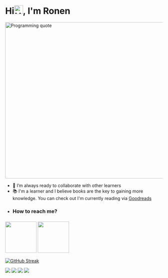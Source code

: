 <h1>Hi<img src="https://user-images.githubusercontent.com/1303154/88677602-1635ba80-d120-11ea-84d8-d263ba5fc3c0.gif" width="28px" alt="Hello gif">, I'm Ronen</h1>
<img src="https://github.com/RonenTGreat/RonenTGreat/blob/main/quote.gif" width="1000" height="500" alt="Programming quote"/>


- 👯 I’m always ready to collaborate with other learners
- 📚 I'm a learner and I believe books are the key to gaining more knowledge. You can check out I'm currently reading via [Goodreads](https://www.goodreads.com/ronentgreat)
- <h3>How to reach me?<h3>

<a href="https://twitter.com/Ronen_T_G"><img src="https://github.com/RonenTGreat/RonenTGreat/blob/main/logo-twitter-png-5859.png" width="100px"/></a>
<a href="mailto:ronenh53@gmail.com?subject=Hello👋, I am..."><img src="https://github.com/RonenTGreat/RonenTGreat/blob/main/Gmail-logo-design-on-transparent-background-PNG.png" width="100px"/></a>

  

[![GitHub Streak](http://github-readme-streak-stats.herokuapp.com?user=RonenTGreat&theme=dark&hide_border=true)](https://git.io/streak-stats) 

![](https://github-profile-summary-cards.vercel.app/api/cards/repos-per-language?username=RonenTGreat&theme=solarized_dark)
![](https://github-profile-summary-cards.vercel.app/api/cards/most-commit-language?username=RonenTGreat&theme=solarized_dark)
![](https://github-profile-summary-cards.vercel.app/api/cards/productive-time?username=RonenTGreat&theme=solarized_dark)
![](https://github-profile-summary-cards.vercel.app/api/cards/stats?username=RonenTGreat&theme=solarized_dark)

